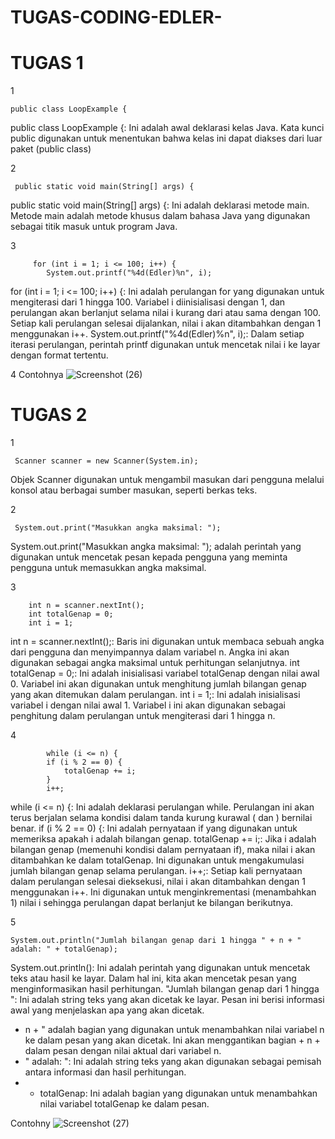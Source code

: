 # TUGAS-CODING-EDLER-
# TUGAS 1
1

    public class LoopExample {
public class LoopExample {: Ini adalah awal deklarasi kelas Java. Kata kunci public digunakan untuk menentukan bahwa kelas ini dapat diakses dari luar paket (public class)   

2

     public static void main(String[] args) {
public static void main(String[] args) {: Ini adalah deklarasi metode main. Metode main adalah metode khusus dalam bahasa Java yang digunakan sebagai titik masuk untuk program Java. 

3

         for (int i = 1; i <= 100; i++) {
            System.out.printf("%4d(Edler)%n", i);
for (int i = 1; i <= 100; i++) {: Ini adalah perulangan for yang digunakan untuk mengiterasi dari 1 hingga 100. Variabel i diinisialisasi dengan 1, dan perulangan akan berlanjut selama nilai i kurang dari atau sama dengan 100. Setiap kali perulangan selesai dijalankan, nilai i akan ditambahkan dengan 1 menggunakan i++.
System.out.printf("%4d(Edler)%n", i);: Dalam setiap iterasi perulangan, perintah printf digunakan untuk mencetak nilai i ke layar dengan format tertentu. 

4 Contohnya
![Screenshot (26)](https://github.com/Eddler30/TUGAS-CODING-EDLER-/assets/149713403/eabf3a52-00a3-439a-adb1-e39dd868a1c6)

# TUGAS 2
1

     Scanner scanner = new Scanner(System.in);
Objek Scanner digunakan untuk mengambil masukan dari pengguna melalui konsol atau berbagai sumber masukan, seperti berkas teks.

2

     System.out.print("Masukkan angka maksimal: ");
System.out.print("Masukkan angka maksimal: "); adalah perintah yang digunakan untuk mencetak pesan kepada pengguna yang meminta pengguna untuk memasukkan angka maksimal.

3  

        int n = scanner.nextInt();
        int totalGenap = 0;
        int i = 1;
int n = scanner.nextInt();: Baris ini digunakan untuk membaca sebuah angka dari pengguna dan menyimpannya dalam variabel n. Angka ini akan digunakan sebagai angka maksimal untuk perhitungan selanjutnya. 
int totalGenap = 0;: Ini adalah inisialisasi variabel totalGenap dengan nilai awal 0. Variabel ini akan digunakan untuk menghitung jumlah bilangan genap yang akan ditemukan dalam perulangan.
int i = 1;: Ini adalah inisialisasi variabel i dengan nilai awal 1. Variabel i ini akan digunakan sebagai penghitung dalam perulangan untuk mengiterasi dari 1 hingga n.

4

            while (i <= n) {
            if (i % 2 == 0) {
                totalGenap += i;
            }
            i++;
while (i <= n) {: Ini adalah deklarasi perulangan while. Perulangan ini akan terus berjalan selama kondisi dalam tanda kurung kurawal ( dan ) bernilai benar. 
if (i % 2 == 0) {: Ini adalah pernyataan if yang digunakan untuk memeriksa apakah i adalah bilangan genap.
totalGenap += i;: Jika i adalah bilangan genap (memenuhi kondisi dalam pernyataan if), maka nilai i akan ditambahkan ke dalam totalGenap. Ini digunakan untuk mengakumulasi jumlah bilangan genap selama perulangan.
i++;: Setiap kali pernyataan dalam perulangan selesai dieksekusi, nilai i akan ditambahkan dengan 1 menggunakan i++. Ini digunakan untuk menginkrementasi (menambahkan 1) nilai i sehingga perulangan dapat berlanjut ke bilangan berikutnya.

5  

    System.out.println("Jumlah bilangan genap dari 1 hingga " + n + " adalah: " + totalGenap);
System.out.println(): Ini adalah perintah yang digunakan untuk mencetak teks atau hasil ke layar. Dalam hal ini, kita akan mencetak pesan yang menginformasikan hasil perhitungan.
"Jumlah bilangan genap dari 1 hingga ": Ini adalah string teks yang akan dicetak ke layar. Pesan ini berisi informasi awal yang menjelaskan apa yang akan dicetak.
+ n + " adalah bagian yang digunakan untuk menambahkan nilai variabel n ke dalam pesan yang akan dicetak. Ini akan menggantikan bagian + n + dalam pesan dengan nilai aktual dari variabel n.
+ " adalah: ": Ini adalah string teks yang akan digunakan sebagai pemisah antara informasi dan hasil perhitungan.
+ + totalGenap: Ini adalah bagian yang digunakan untuk menambahkan nilai variabel totalGenap ke dalam pesan.

Contohny
![Screenshot (27)](https://github.com/Eddler30/TUGAS-CODING-EDLER-/assets/149713403/0980218e-b58e-4a0a-aad7-31ae1c437095)


    

  
